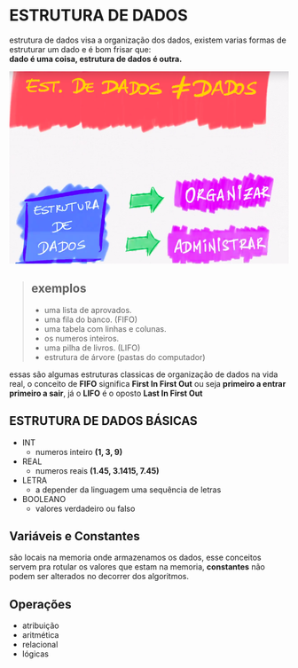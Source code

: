 # ESTRUTURA DE DADOS  

estrutura de dados visa a organização dos dados, existem varias formas de estruturar um dado e é bom frisar que:  
**dado é uma coisa, estrutura de dados é outra.**

![estrutura de dados](/prints/Captura%20de%20tela%20de%202023-05-30%2006-12-14.png)

> ## exemplos
>
> - uma lista de aprovados.
> - uma fila do banco. (FIFO)
> - uma tabela com linhas e colunas.
> - os numeros inteiros.
> - uma pilha de livros. (LIFO)
> - estrutura de árvore (pastas do computador)

essas são algumas estruturas classicas de organização de dados na vida real, o conceito de **FIFO** significa **First In First Out** ou seja **primeiro a entrar primeiro a sair**, já o **LIFO** é o oposto **Last In First Out**

## ESTRUTURA DE DADOS BÁSICAS

- INT
  - numeros inteiro **(1, 3, 9)**
- REAL
  - numeros reais **(1.45, 3.1415, 7.45)**
- LETRA
  - a depender da linguagem uma sequência de letras
- BOOLEANO
  - valores verdadeiro ou falso

## Variáveis e Constantes

são locais na memoria onde armazenamos os dados, esse conceitos servem pra rotular os valores que estam na memoria, **constantes** não podem ser alterados no decorrer dos algoritmos.

## Operações

- atribuição
- aritmética
- relacional
- lógicas
